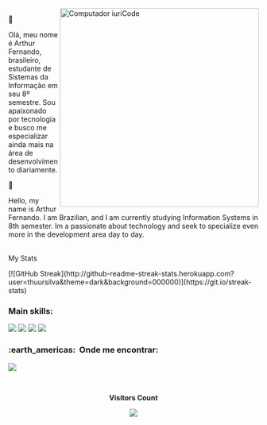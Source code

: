 <img src="https://raw.githubusercontent.com/MicaelliMedeiros/micaellimedeiros/master/image/computer-illustration.png" min-width="400px" max-width="400px" width="400px" align="right" alt="Computador iuriCode">

📢 
<p align="left"> 
   Olá, meu nome é Arthur Fernando, brasileiro, estudante de Sistemas da Informação em seu 8º semestre. Sou apaixonado por tecnologia e busco me especializar ainda mais na área de desenvolvimento diariamente.
</p>

📢 
<p align="left"> 
   Hello, my name is Arthur Fernando. I am Brazilian, and I am currently studying Information Systems in 8th semester. Im a passionate about technology and seek to specialize even more in the development area day to day.
  <br> <br>
</p>

<div align="center>
   <p align="left">My Stats</p>
  [![GitHub Streak](http://github-readme-streak-stats.herokuapp.com?user=thuursilva&theme=dark&background=000000)](https://git.io/streak-stats)
</div>


### Main skills:
<img src="https://img.shields.io/badge/JavaScript-F7DF1E?style=for-the-badge&logo=javascript&logoColor=black](https://img.shields.io/badge/JavaScript-323330?style=for-the-badge&logo=javascript&logoColor=F7DF1E"/>
<img src="https://img.shields.io/badge/HTML5-E34F26?style=for-the-badge&logo=html5&logoColor=white"/> <img src="https://img.shields.io/badge/CSS3-1572B6?style=for-the-badge&logo=css3&logoColor=white"/> <img src="https://img.shields.io/badge/Git-E34F26?style=for-the-badge&logo=git&logoColor=white" />

<h3> :earth_americas: &nbsp;Onde me encontrar: </h3> 
<p align="left">

  <a href="https://www.linkedin.com/in/arthur-fernando-3b62871b0" alt="Linkedin">
  <img src="https://img.shields.io/badge/-Linkedin-0e76a8?style=flat-square&logo=Linkedin&logoColor=white&link=https://www.linkedin.com/in/pablooliveirasantos/" /></a>

</p>  

<div align="center">
   <br><p align="centre"><b>Visitors Count</b></p>  
   <p align="center"><img align="center" src="https://profile-counter.glitch.me/{thuursilva}/count.svg" /></p> 
   <br>  
</div>

